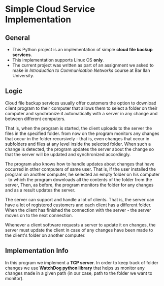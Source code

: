 # Simple Cloud Service Implementation
## General
- This Python project is an implementation of simple **cloud file backup services**.
- This implementation supports Linux OS **only**.
- The current project was written as part of an assignment we asked to make in _Introduction to Communication Networks_ 
course at Bar Ilan University.

## Logic
Cloud file backup services usually offer customers the option to download client program to
their computer that allows them to select a folder on their computer and synchronize it automatically
with a server in any change and between different computers.

That is, when the program is started, the client uploads to the server the files in the specified folder.
from now on the program monitors any changes that occur in the folder recursively - that is, even changes
that occur in subfolders and files at any level inside the selected folder. When such a change is detected, 
the program updates the server about the change so that the server will be updated and synchronized accordingly.

The program also knows how to handle updates about changes that have occurred in other computers of
same user. That is, if the user installed the program on another computer, he selected an empty folder on his computer - to
which the program downloads all the contents of the folder from the server,
Then, as before, the program monitors the folder for any changes and as a result updates the server.

The server can support and handle a lot of clients. That is, the server can have a lot of registered customers
and each client has a different folder. When the client has finished the connection with the server - the server
moves on to the next connection.

Whenever a client software requests a server to update it on changes, the server must update the client in case of any
changes have been made to the client's folder on another computer.

## Implementation Info
In this program we implement a **TCP server**.
In order to keep track of folder changes we use **WatchDog python library** that helps us
monitor any changes made in a given path (in our case, path to the folder we want to monitor).
